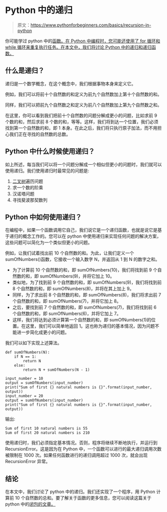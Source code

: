 # Python 中的递归

> 原文：<https://www.pythonforbeginners.com/basics/recursion-in-python>

你可能学过 python 中的[函数。在 Python 中编程时，您可能还使用了 for 循环和 while 循环来重复执行任务。在本文中，我们将讨论 Python 中的递归和递归函数。](https://www.pythonforbeginners.com/basics/python-functions-cheat-sheet)

## 什么是递归？

递归是一个数学概念，在这个概念中，我们根据事物本身来定义它。

例如，我们可以将前十个自然数的和定义为前九个自然数加上第十个自然数的和。

同样，我们可以把前九个自然数之和定义为前八个自然数加上第九个自然数之和。

在这里，你可以看到我们把前十个自然数的问题分解成更小的问题，比如求前 9 个数的和，然后求前 8 个数的和，等等。这样，我们将到达一个位置，我们必须找到第一个自然数的和，即 1 本身。在此之后，我们将只执行原子加法，而不用担心我们正在寻找的自然数的总数。

## Python 中什么时候使用递归？

如上所述，每当我们可以将一个问题分解成一个相似但更小的问题时，我们就可以使用递归。我们使用递归时最常见的问题是:

1.  [二叉树](https://www.pythonforbeginners.com/data-structures/binary-search-tree-in-python)遍历问题
2.  求一个数的阶乘
3.  汉诺塔问题
4.  寻找斐波那契数列

## Python 中如何使用递归？

在编程中，如果一个函数调用它自己，我们说它是一个递归函数，也就是说它是基于递归的概念工作的。您可以在 python 中使用递归来实现任何问题的解决方案，这些问题可以简化为一个类似但更小的问题。

例如，让我们试着找出前 10 个自然数的和。为此，让我们定义一个 sumOfNumbers()函数，它接收一个输入数字 N，并返回从 1 到 N 的数字之和。

*   为了计算前 10 个自然数的和，即 sumOfNumbers(10)，我们将找到前 9 个自然数的和，即 sumOfNumbers(9)，并将它加上 10。
*   类似地，为了找到前 9 个自然数的和，即 sumOfNumbers(9)，我们将找到前 8 个自然数的和，即 sumOfNumbers(8)，并将在其上加上 9。
*   同样，为了求出前 8 个自然数的和，即 sumOfNumbers(8)，我们将求出前 7 个自然数的和，即 sumOfNumbers(7)，并将它加上 8。
*   之后，要找到前 7 个自然数的和，即 sumOfNumbers(7)，我们将找到前 6 个自然数的和，即 sumOfNumbers(6)，并将它加上 7。
*   这样，我们将达到必须计算第一个自然数的和，即 sumOfNumbers(1)的位置。在这里，我们可以简单地返回 1。这也称为递归的基本情况，因为问题不能进一步简化成更小的问题。

我们可以如下实现上述算法。

```
def sumOfNumbers(N):
    if N == 1:
        return N
    else:
        return N + sumOfNumbers(N - 1)

input_number = 10
output = sumOfNumbers(input_number)
print("Sum of first {} natural numbers is {}".format(input_number, output))
input_number = 20
output = sumOfNumbers(input_number)
print("Sum of first {} natural numbers is {}".format(input_number, output)) 
```

输出:

```
Sum of first 10 natural numbers is 55
Sum of first 20 natural numbers is 210
```

使用递归时，我们必须指定基本情况。否则，程序将继续不断地执行，并运行到 RecursionError。这是因为在 Python 中，一个函数可以进行的最大递归调用次数被限制在 1000 次。如果任何函数进行的递归调用超过 1000 次，就会出现 RecursionError 异常。

## 结论

在本文中，我们讨论了 python 中的递归。我们还实现了一个程序，用 Python 计算前 10 个自然数的总和。要了解关于函数的更多信息，您可以阅读这篇关于 python 中的[闭包的文章。](https://www.pythonforbeginners.com/basics/closures-in-python)